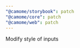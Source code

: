 ```yaml
---
"@camome/storybook": patch
"@camome/core": patch
"@camome/web": patch
---
```


Modify style of inputs

